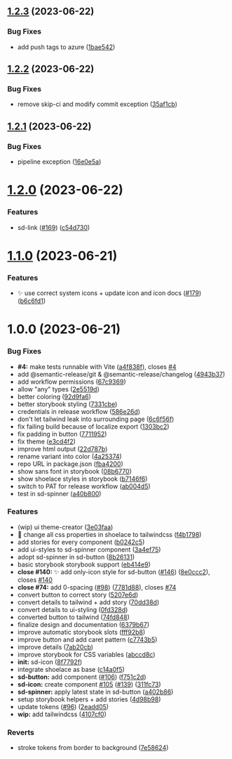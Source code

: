 ## [1.2.3](https://github.com/solid-design-system/solid/compare/v1.2.2...v1.2.3) (2023-06-22)


### Bug Fixes

* add push tags to azure ([1bae542](https://github.com/solid-design-system/solid/commit/1bae542d3a0ba39e1fb058f27230a4b125d98a93))

## [1.2.2](https://github.com/solid-design-system/solid/compare/v1.2.1...v1.2.2) (2023-06-22)


### Bug Fixes

* remove skip-ci and modify commit exception ([35af1cb](https://github.com/solid-design-system/solid/commit/35af1cba2de3725805f83433bd7e7bb696c49456))

## [1.2.1](https://github.com/solid-design-system/solid/compare/v1.2.0...v1.2.1) (2023-06-22)


### Bug Fixes

* pipeline exception ([16e0e5a](https://github.com/solid-design-system/solid/commit/16e0e5a0868b24013700261d770959dd06e43886))

# [1.2.0](https://github.com/solid-design-system/solid/compare/v1.1.0...v1.2.0) (2023-06-22)


### Features

* sd-link ([#169](https://github.com/solid-design-system/solid/issues/169)) ([c54d730](https://github.com/solid-design-system/solid/commit/c54d73079152c123dc36fedc1fc1a5f86a4e6dde))

# [1.1.0](https://github.com/solid-design-system/solid/compare/v1.0.0...v1.1.0) (2023-06-21)


### Features

* ✨ use correct system icons + update icon and icon docs ([#179](https://github.com/solid-design-system/solid/issues/179)) ([b6c6fd1](https://github.com/solid-design-system/solid/commit/b6c6fd1881dd0b3bf8edda86b987b03610e951f5))

# 1.0.0 (2023-06-21)


### Bug Fixes

* **#4:** make tests runnable with Vite ([a4f838f](https://github.com/solid-design-system/solid/commit/a4f838fb88e93bd355e3e942ff22ac54a5fa925f)), closes [#4](https://github.com/solid-design-system/solid/issues/4)
* add @semantic-release/git & @semantic-release/changelog ([4943b37](https://github.com/solid-design-system/solid/commit/4943b37840a43b347a63ce455e91be23d36287d0))
* add workflow permissions ([67c9369](https://github.com/solid-design-system/solid/commit/67c93691daa436a274ef8326838b3128e5f93def))
* allow "any" types ([2e5519d](https://github.com/solid-design-system/solid/commit/2e5519d151d46f2a0a39269290f0446d36612cba))
* better coloring ([92d9fa6](https://github.com/solid-design-system/solid/commit/92d9fa6506910e8ed5bfdb5b69f40fa7daf1142f))
* better storybook styling ([7331cbe](https://github.com/solid-design-system/solid/commit/7331cbe1de70ee3bde53b1d25c485f135c5d18fb))
* credentials in release workflow ([586e26d](https://github.com/solid-design-system/solid/commit/586e26dc91b294eba1a4cddfb433d52043503061))
* don't let tailwind leak into surrounding page ([6c6f56f](https://github.com/solid-design-system/solid/commit/6c6f56f44fef1f38b8ba0cf8411b28a1b9e9fb70))
* fix failing build because of localize export ([1303bc2](https://github.com/solid-design-system/solid/commit/1303bc22c5c7e8ab01f3492609401f21aad78f0a))
* fix padding in button ([7711952](https://github.com/solid-design-system/solid/commit/771195277861a407db9ee821cbc5644493a8b7ce))
* fix theme ([e3cd4f2](https://github.com/solid-design-system/solid/commit/e3cd4f2cc2febe6c99c33fd713f5857adbf54eba))
* improve html output ([22d787b](https://github.com/solid-design-system/solid/commit/22d787ba2a9836c1bad4ee218fae4cac8640f28e))
* rename variant into color ([4a25374](https://github.com/solid-design-system/solid/commit/4a253746e25d8d8218164b1f3deb8380a0511ff6))
* repo URL in package.json ([fba4200](https://github.com/solid-design-system/solid/commit/fba4200f8c8ca70790ef4f161d4c610419bc6b73))
* show sans font in storybook ([08b6770](https://github.com/solid-design-system/solid/commit/08b677098849831b6e646a55d2012d58d3d166a7))
* show shoelace styles in storybook ([b7146f6](https://github.com/solid-design-system/solid/commit/b7146f6ea4e806f84cff9d208fcef9188aa8994c))
* switch to PAT for release workflow ([ab004d5](https://github.com/solid-design-system/solid/commit/ab004d55b139c653bf868bcd0d1b8ed494316134))
* test in sd-spinner ([a40b800](https://github.com/solid-design-system/solid/commit/a40b8002db12ab4e053daf76aa09415949acf814))


### Features

* (wip) ui theme-creator ([3e03faa](https://github.com/solid-design-system/solid/commit/3e03faa79f9583f197e4efa1e8016d2106ecb5be))
* 🎸 change all css properties in shoelace to tailwindcss ([f4b1798](https://github.com/solid-design-system/solid/commit/f4b17984035ac9e900af2ff22c9af72313c87b77))
* add stories for every component ([b0242c5](https://github.com/solid-design-system/solid/commit/b0242c5e4a54a91540505d4a43ca237d491349cd))
* add ui-styles to sd-spinner component ([3a4ef75](https://github.com/solid-design-system/solid/commit/3a4ef75da4d23d25103791c9c399d716aef6ad1b))
* adopt sd-spinner in sd-button ([8b26131](https://github.com/solid-design-system/solid/commit/8b2613101cb1b862777487dd12f72fc76947ffb5))
* basic storybook storybook support ([eb414e9](https://github.com/solid-design-system/solid/commit/eb414e9c3990627a451d6fe973f7a23ebcb2223c))
* **close #140:** ✨ add only-icon style for sd-button ([#146](https://github.com/solid-design-system/solid/issues/146)) ([8e0ccc2](https://github.com/solid-design-system/solid/commit/8e0ccc2fe699ebb6de799c752c527740f7f0871a)), closes [#140](https://github.com/solid-design-system/solid/issues/140)
* **close #74:** add 0-spacing ([#98](https://github.com/solid-design-system/solid/issues/98)) ([7781d88](https://github.com/solid-design-system/solid/commit/7781d885317b4be82269f974dc5b351b593cd05c)), closes [#74](https://github.com/solid-design-system/solid/issues/74)
* convert button to correct story ([5207e6d](https://github.com/solid-design-system/solid/commit/5207e6d925a9068020faee9f09c06f38a9774cc5))
* convert details to tailwind + add story ([70dd38d](https://github.com/solid-design-system/solid/commit/70dd38dd35a541938f51a98b94ccdd6b939c8bfc))
* convert details to ui-styling ([0fd328d](https://github.com/solid-design-system/solid/commit/0fd328de406bbd2a4fbbd3e5fe271657e65efca4))
* converted button to tailwind ([74fd848](https://github.com/solid-design-system/solid/commit/74fd848baa92977e0a779c576bdcc937dab5b522))
* finalize design and documentation ([6379b67](https://github.com/solid-design-system/solid/commit/6379b67def73ee7146a6b987ccc1bb33f7d51421))
* improve automatic storybook slots ([fff92b8](https://github.com/solid-design-system/solid/commit/fff92b8cae2a26c546262abfdd7e60d7a6ff85fb))
* improve button and add caret pattern ([c7743b5](https://github.com/solid-design-system/solid/commit/c7743b57d99be0b27ae1d1e4b0c42de0113262fa))
* improve details ([7ab20cb](https://github.com/solid-design-system/solid/commit/7ab20cbca6507802653f0b266663e6fb16716118))
* improve storybook for CSS variables ([abccd8c](https://github.com/solid-design-system/solid/commit/abccd8cd19755c7c0ae71aea3ce5f08c09debd34))
* **init:** sd-icon ([8f7792f](https://github.com/solid-design-system/solid/commit/8f7792f8cf8fc531e051efee19ad38efe90077b1))
* integrate shoelace as base ([c14a0f5](https://github.com/solid-design-system/solid/commit/c14a0f5888e482a0201a696d6f67cbfbfc655253))
* **sd-button:** add component ([#106](https://github.com/solid-design-system/solid/issues/106)) ([f751c2d](https://github.com/solid-design-system/solid/commit/f751c2d0f4e3328396e1d8d74b0718fcdc407cdb))
* **sd-icon:** create component [#105](https://github.com/solid-design-system/solid/issues/105) ([#139](https://github.com/solid-design-system/solid/issues/139)) ([311fc73](https://github.com/solid-design-system/solid/commit/311fc7347d218eeefbf0b0186998cedb8ee6f74d))
* **sd-spinner:** apply latest state in sd-button ([a402b86](https://github.com/solid-design-system/solid/commit/a402b863e69bbe758b8a86a6d1b99afdc71d32cd))
* setup storybook helpers + add stories ([4d98b98](https://github.com/solid-design-system/solid/commit/4d98b9889e119aa7330d187d99c0508d4ccc9717))
* update tokens ([#96](https://github.com/solid-design-system/solid/issues/96)) ([2eadd05](https://github.com/solid-design-system/solid/commit/2eadd05a73d9e7dd8047569192334be4490ee482))
* **wip:** add tailwindcss ([4107cf0](https://github.com/solid-design-system/solid/commit/4107cf08d5daf38a82c68626f9687b3f82f3718c))


### Reverts

* stroke tokens from border to background ([7e58624](https://github.com/solid-design-system/solid/commit/7e58624fa11c189554e4b2ca1ff40010023934ea))
